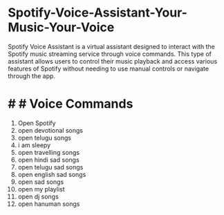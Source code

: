 # Spotify-Voice-Assistant-Your-Music-Your-Voice
Spotify Voice Assistant is a virtual assistant designed to interact with the Spotify music streaming service through voice commands. This type of assistant allows users to control their music playback and access various features of Spotify without needing to use manual controls or navigate through the app.
# # # Voice Commands
1. Open Spotify
2. open devotional songs
3. open telugu songs
4. i am sleepy
5. open travelling songs
6. open hindi sad songs
7. open telugu sad songs
8. open english sad songs
9. open sad songs
10. open my playlist
11. open dj songs
12. open hanuman songs

